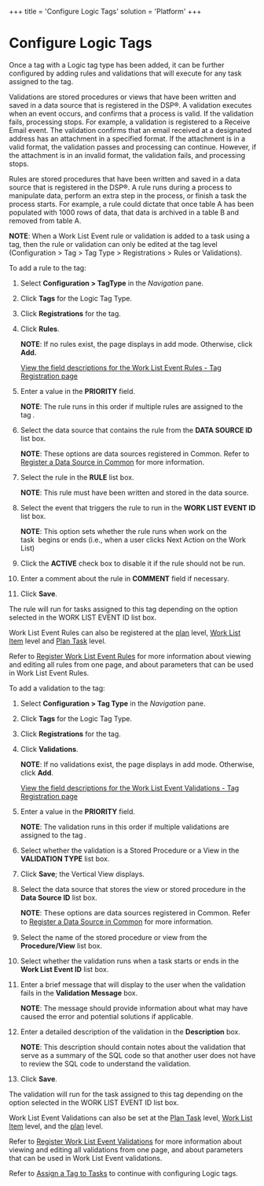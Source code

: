 +++
title = 'Configure Logic Tags'
solution = 'Platform'
+++

# Configure Logic Tags

Once a tag with a Logic tag type has been added, it can be further
configured by adding rules and validations that will execute for any
task assigned to the tag.

Validations are stored procedures or views that have been written and
saved in a data source that is registered in the DSP®. A validation
executes when an event occurs, and confirms that a process is valid. If
the validation fails, processing stops. For example, a validation is
registered to a Receive Email event. The validation confirms that an
email received at a designated address has an attachment in a specified
format. If the attachment is in a valid format, the validation passes
and processing can continue. However, if the attachment is in an invalid
format, the validation fails, and processing stops.

Rules are stored procedures that have been written and saved in a data
source that is registered in the DSP®. A rule runs during a process to
manipulate data, perform an extra step in the process, or finish a task
the process starts. For example, a rule could dictate that once table A
has been populated with 1000 rows of data, that data is archived in a
table B and removed from table A.

**NOTE**: When a Work List Event rule or validation is added to a task
using a tag, then the rule or validation can only be edited at the tag
level (Configuration \> Tag \> Tag Type \> Registrations \> Rules or
Validations).

To add a rule to the tag:

1.  Select **Configuration \> TagType** in the *Navigation* pane.

2.  Click **Tags** for the Logic Tag Type.

3.  Click **Registrations** for the tag.

4.  Click **Rules**.
    
    **NOTE**: If no rules exist, the page displays in add mode.
    Otherwise, click <span style="font-weight: bold;">Add.</span>
    
    [View the field descriptions for the Work List Event Rules - Tag
    Registration
    page](../Page_Desc/Work_List_Event_Rules_Tag_Registration.htm)

5.  Enter a value in the **PRIORITY** field.
    
    **NOTE**: The rule runs in this order if multiple rules are assigned
    to the
    tag<span class="MsoCommentReference" style="font-size: 8.0pt;font-family: Arial, sans-serif;color: #E1E1E1;"> </span>.

6.  Select the data source that contains the rule from the **DATA SOURCE
    ID** list box.
    
    **NOTE**: These options are data sources registered in Common. Refer
    to [Register a Data Source in
    Common](../../Common/Use_Cases/Register_a_Data_Source_in_Common.htm)
    for more information.

7.  Select the rule in the **RULE** list box.
    
    **NOTE**: This rule must have been written and stored in the data
    source.

8.  Select the event that triggers the rule to run in the **WORK LIST
    EVENT ID** list box.
    
    **NOTE**: This option sets whether the rule runs when work on the
    task<span> </span> begins or ends (i.e., when a user clicks Next
    Action on the Work List)

9.  Click the <span style="font-weight: bold;">ACTIVE</span> check box
    to disable it if the rule should not be run.

10. Enter a comment about the rule in **COMMENT** field if necessary.  

11. Click **Save**.

The rule will run for tasks assigned to this tag depending on the option
selected in the WORK LIST EVENT ID list box.

Work List Event Rules can also be registered at the
[plan](Register_Work_List_Event_Rules_for_a_Plan.htm) level, [Work List
Item](Register_WorkList_Event_Rules_WorkList_Item.htm) level and [Plan
Task](Register_Work_List_Event_Rules_for_a_Plan_Task.htm) level.

Refer to [Register Work List Event
Rules](Register_Work_List_Event_Rules.htm) for more information about
viewing and editing all rules from one page, and about parameters that
can be used in Work List Event Rules.

To add a validation<span> </span>to the tag:

1.  Select **Configuration \> Tag Type** in the *Navigation* pane.

2.  Click **Tags** for the Logic Tag Type.

3.  Click **Registrations** for the tag.

4.  Click **Validations**.
    
    **NOTE**: If no validations exist, the page displays in add mode.
    Otherwise, click <span style="font-weight: bold;">Add</span>.
    
    [View the field descriptions for the Work List Event Validations -
    Tag Registration
    page](../Page_Desc/Work_List_Event_Validations_Tag_Registration.htm)

5.  Enter a value in the **PRIORITY** field.
    
    **NOTE**: The validation runs in this order if multiple validations
    are assigned to the
    tag<span class="MsoCommentReference" style="font-size: 8.0pt;font-family: Arial, sans-serif;"> </span>.

6.  Select whether the validation is a Stored Procedure or a View in the
    **VALIDATION TYPE** list box.

7.  Click **Save**; the Vertical View displays.

8.  Select the data source that stores the view or stored procedure in
    the **Data Source ID** list box.
    
    **NOTE**:
    <span style="font-size: 14.6666669845581px;line-height: normal;orphans: auto;text-indent: -60px;widows: 1;-webkit-text-stroke-width: 0px;display: inline !important;float: none;background-color: #ffffff;">These
    options are data sources registered in Common. Refer
    to</span><span class="Apple-converted-space"> </span>[Register a
    Data Source in
    Common](../../Common/Use_Cases/Register_a_Data_Source_in_Common.htm)
    for more information.

9.  Select the name of the stored procedure or view from the
    **Procedure/View** list box.

10. Select whether the validation runs when a task starts or ends in the
    **Work List Event ID** list box.

11. Enter a brief message that will display to the user when the
    validation fails in the **Validation Message** box.
    
    **NOTE**: The message should provide information about what may have
    caused the error and potential solutions if applicable.

12. Enter a detailed description of the validation in the
    **Description** box.
    
    <span>**NOTE**: This description should contain notes about the
    validation that serve as a summary of the SQL code so that another
    user does not have to review the SQL code to understand the
    validation.</span>

13. Click **Save**.

The validation will run for the task assigned to this tag depending on
the option selected in the WORK LIST EVENT ID list box.

Work List Event Validations can also be set at the [Plan
Task](Register_WorkList_Event_Validations_Plan_Task.htm) level, [Work
List Item](Register_WorkList_Event_Valid_WorkList_Item.htm) level, and
the [plan](Register_WorkList_Event_Validations_Plan.htm) level.

Refer to [Register Work List Event
Validations](Register_Work_List_Event_Validations.htm) for more
information about viewing and editing all validations from one page, and
about parameters that can be used in Work List Event validations.

Refer to [Assign a Tag to Tasks](Assign_a_Tag_to_Tasks.htm) to continue
with configuring Logic tags.
